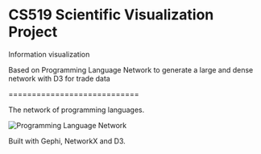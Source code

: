 # CS519 Scientific Visualization Project  

Information visualization  

Based on Programming Language Network to generate a large and dense network with D3 for trade data

============================

The network of programming languages.

![Programming Language Network](http://i.imgur.com/nm46XBy.png "Programming Language Network")

Built with Gephi, NetworkX and D3.
